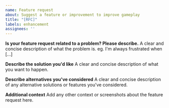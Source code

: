 ```yaml
---
name: Feature request
about: Suggest a feature or improvement to improve gameplay
title: "[RFC]"
labels: enhancement
assignees: ''
---
```


**Is your feature request related to a problem? Please describe.**
A clear and concise description of what the problem is. eg. I'm always frustrated when [...]

**Describe the solution you'd like**
A clear and concise description of what you want to happen.

**Describe alternatives you've considered**
A clear and concise description of any alternative solutions or features you've considered.

**Additional context**
Add any other context or screenshots about the feature request here.
